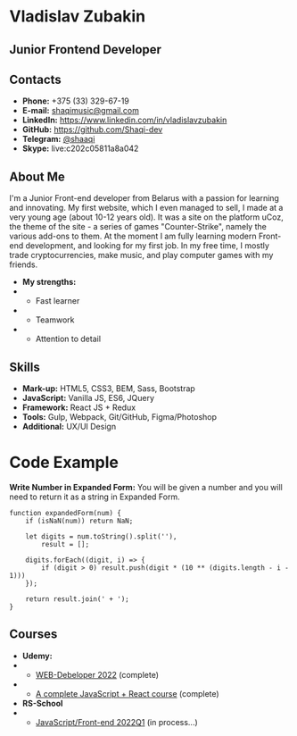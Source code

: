 # Vladislav Zubakin
## Junior Frontend Developer
## Contacts
- **Phone:** +375 (33) 329-67-19
- **E-mail:** shaqimusic@gmail.com
- **LinkedIn:** https://www.linkedin.com/in/vladislavzubakin
- **GitHub:** https://github.com/Shaqi-dev
- **Telegram:** [@shaaqi](https://t.me/shaaaqi)
- **Skype:** live:c202c05811a8a042
## About Me
I'm a Junior Front-end developer from Belarus with a passion for learning and innovating.
My first website, which I even managed to sell, I made at a very young age (about 10-12 years old). It was a site on the platform uCoz, the theme of the site - a series of games "Counter-Strike", namely the various add-ons to them.
At the moment I am fully learning modern Front-end development, and looking for my first job.
In my free time, I mostly trade cryptocurrencies, make music, and play computer games with my friends.
- **My strengths:**
- - Fast learner
- - Teamwork
- - Attention to detail
## Skills
- **Mark-up:** HTML5, CSS3, BEM, Sass, Bootstrap
- **JavaScript:** Vanilla JS, ES6, JQuery
- **Framework:** React JS + Redux
- **Tools:** Gulp, Webpack, Git/GitHub, Figma/Photoshop
- **Additional:** UX/UI Design
# Code Example
**Write Number in Expanded Form:** You will be given a number and you will need to return it as a string in Expanded Form.
```
function expandedForm(num) {
    if (isNaN(num)) return NaN;
    
    let digits = num.toString().split(''),
        result = [];
    
    digits.forEach((digit, i) => { 
        if (digit > 0) result.push(digit * (10 ** (digits.length - i - 1)))
    });

    return result.join(' + ');
}
```
## Courses
- **Udemy:**
- - [WEB-Debeloper 2022](https://www.udemy.com/course/webdeveloper/) (complete)
- - [A complete JavaScript + React course](https://www.udemy.com/course/javascript_full/) (complete)
- **RS-School**
- - [JavaScript/Front-end 2022Q1](https://rs.school/js/) (in process...)
